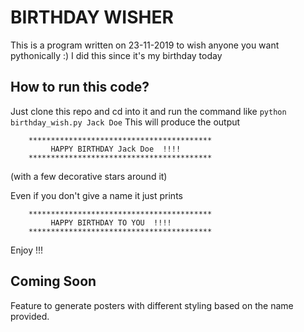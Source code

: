 # BIRTHDAY WISHER
This is a program written on 23-11-2019 to wish anyone you want pythonically :)
I did this since it's my birthday today

## How to run this code?
Just clone this repo and cd into it and run the command like `python birthday_wish.py Jack Doe`
This will produce the output 
```
    *****************************************     
         HAPPY BIRTHDAY Jack Doe  !!!!
    *****************************************

```
(with a few decorative stars around it)

Even if you don't give a name it just prints 
```
    *****************************************     
         HAPPY BIRTHDAY TO YOU  !!!!
    *****************************************

```

Enjoy !!!

## Coming Soon
Feature to generate posters with different styling based on the name provided.